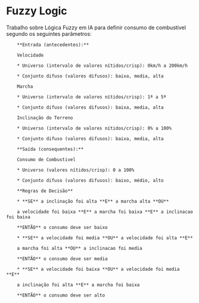 # Fuzzy Logic
 Trabalho sobre Lógica Fuzzy em IA para definir consumo de combustível segundo os seguintes parâmetros:

        **Entrada (antecedentes):**

        Velocidade

        * Universo (intervalo de valores nítidos/crisp): 0km/h a 200km/h

        * Conjunto difuso (valores difusos): baixa, media, alta

        Marcha

        * Universo (intervalo de valores nítidos/crisp): 1ª a 5ª

        * Conjunto difuso (valores difusos): baixa, media, alta

        Inclinação do Terreno

        * Universo (intervalo de valores nítidos/crisp): 0% a 100%

        * Conjunto difuso (valores difusos): baixa, media, alta

        **Saída (consequentes):**

        Consumo de Combustivel

        * Universo (valores nítidos/crisp): 0 a 100%

        * Conjunto difuso (valores difusos): baixo, médio, alto

        **Regras de Decisão**

        * **SE** a inclinação foi alta **E** a marcha alta **OU**

        a velocidade foi baixa **E** a marcha foi baixa **E** a inclinacao foi baixa
        
        **ENTÃO** o consumo deve ser baixo

        * **SE** a velocidade foi media **OU** a velocidade foi alta **E**

        a marcha foi alta **OU** a inclinacao foi media
        
        **ENTÃO** o consumo deve ser media

        * **SE** a velocidade foi baixa **OU** a velocidade foi media **E**

        a inclinação foi alta **E** a marcha foi baixa
        
        **ENTÃO** o consumo deve ser alto